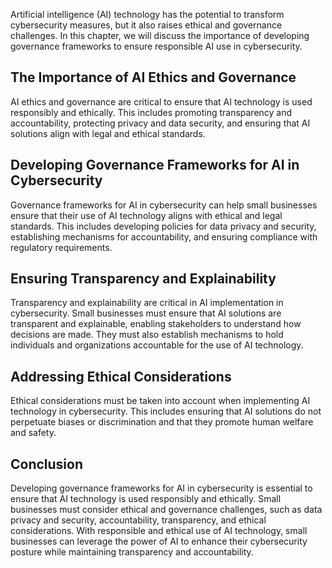 
Artificial intelligence (AI) technology has the potential to transform cybersecurity measures, but it also raises ethical and governance challenges. In this chapter, we will discuss the importance of developing governance frameworks to ensure responsible AI use in cybersecurity.

The Importance of AI Ethics and Governance
------------------------------------------

AI ethics and governance are critical to ensure that AI technology is used responsibly and ethically. This includes promoting transparency and accountability, protecting privacy and data security, and ensuring that AI solutions align with legal and ethical standards.

Developing Governance Frameworks for AI in Cybersecurity
--------------------------------------------------------

Governance frameworks for AI in cybersecurity can help small businesses ensure that their use of AI technology aligns with ethical and legal standards. This includes developing policies for data privacy and security, establishing mechanisms for accountability, and ensuring compliance with regulatory requirements.

Ensuring Transparency and Explainability
----------------------------------------

Transparency and explainability are critical in AI implementation in cybersecurity. Small businesses must ensure that AI solutions are transparent and explainable, enabling stakeholders to understand how decisions are made. They must also establish mechanisms to hold individuals and organizations accountable for the use of AI technology.

Addressing Ethical Considerations
---------------------------------

Ethical considerations must be taken into account when implementing AI technology in cybersecurity. This includes ensuring that AI solutions do not perpetuate biases or discrimination and that they promote human welfare and safety.

Conclusion
----------

Developing governance frameworks for AI in cybersecurity is essential to ensure that AI technology is used responsibly and ethically. Small businesses must consider ethical and governance challenges, such as data privacy and security, accountability, transparency, and ethical considerations. With responsible and ethical use of AI technology, small businesses can leverage the power of AI to enhance their cybersecurity posture while maintaining transparency and accountability.
